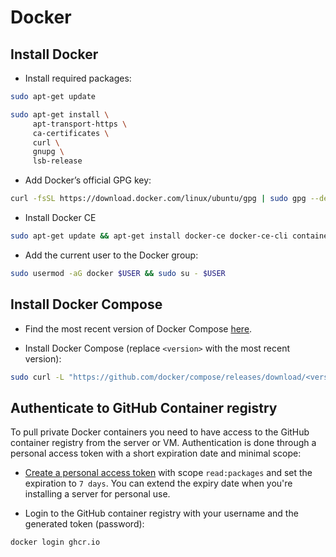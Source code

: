 # Docker

## Install Docker

* Install required packages:

```bash
sudo apt-get update

sudo apt-get install \
     apt-transport-https \
     ca-certificates \
     curl \
     gnupg \
     lsb-release
```

* Add Docker’s official GPG key:

```bash
curl -fsSL https://download.docker.com/linux/ubuntu/gpg | sudo gpg --dearmor -o /usr/share/keyrings/docker-archive-keyring.gpg
```

* Install Docker CE

```bash
sudo apt-get update && apt-get install docker-ce docker-ce-cli containerd.io
```

* Add the current user to the Docker group:

```bash
sudo usermod -aG docker $USER && sudo su - $USER
```

## Install Docker Compose

* Find the most recent version of Docker Compose [here](https://github.com/docker/compose/releases).

* Install Docker Compose (replace `<version>` with the most recent version):

```bash
sudo curl -L "https://github.com/docker/compose/releases/download/<version>/docker-compose-$(uname -s)-$(uname -m)" -o /usr/local/bin/docker-compose
```

## Authenticate to GitHub Container registry

To pull private Docker containers you need to have access to the GitHub container registry from the server or VM. Authentication is done through a personal access token with a short expiration date and minimal scope:

* [Create a personal access token](https://github.com/settings/tokens) with scope `read:packages` and set the expiration to `7 days`. You can extend the expiry date when you're installing a server for personal use.

* Login to the GitHub container registry with your username and the generated token (password):

```
docker login ghcr.io
```